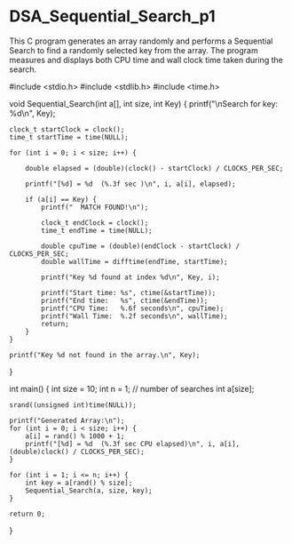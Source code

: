 # DSA_Sequential_Search_p1
This C program generates an array  randomly  and performs a Sequential Search  to find a randomly selected key from the array. The program measures and displays both CPU time and wall clock time taken during the search.


#include <stdio.h>
#include <stdlib.h>
#include <time.h>

void Sequential_Search(int a[], int size, int Key) {
    printf("\nSearch for key: %d\n", Key);

    clock_t startClock = clock();
    time_t startTime = time(NULL);

    for (int i = 0; i < size; i++) {
    
        double elapsed = (double)(clock() - startClock) / CLOCKS_PER_SEC;

        printf("[%d] = %d  (%.3f sec )\n", i, a[i], elapsed);

        if (a[i] == Key) {
            printf("  MATCH FOUND!\n");

            clock_t endClock = clock();
            time_t endTime = time(NULL);

            double cpuTime = (double)(endClock - startClock) / CLOCKS_PER_SEC;
            double wallTime = difftime(endTime, startTime);

            printf("Key %d found at index %d\n", Key, i);
      
            printf("Start time: %s", ctime(&startTime));  
            printf("End time:   %s", ctime(&endTime));
            printf("CPU Time:   %.6f seconds\n", cpuTime);
            printf("Wall Time:  %.2f seconds\n", wallTime);
            return;
        }
    }

    printf("Key %d not found in the array.\n", Key);

}

int main() {
    int size = 10;
    int n = 1;  // number of searches
    int a[size];

    srand((unsigned int)time(NULL));

    printf("Generated Array:\n");
    for (int i = 0; i < size; i++) {
        a[i] = rand() % 1000 + 1;
        printf("[%d] = %d  (%.3f sec CPU elapsed)\n", i, a[i], (double)clock() / CLOCKS_PER_SEC);
    }

    for (int i = 1; i <= n; i++) {
        int key = a[rand() % size];
        Sequential_Search(a, size, key);
    }

    return 0;
}

